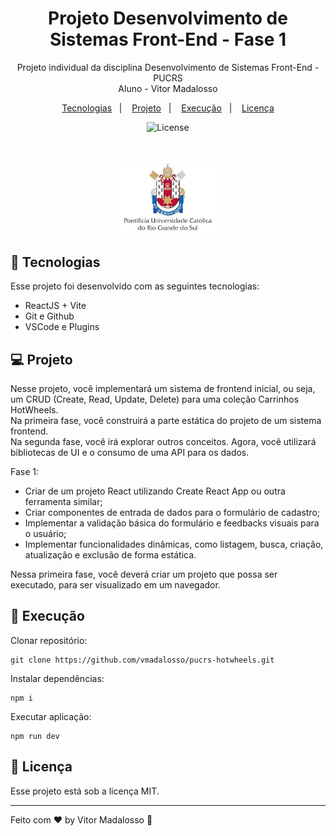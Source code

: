 <h1 align="center">Projeto Desenvolvimento de Sistemas Front-End - Fase 1</h1>

<p align="center">
Projeto individual da disciplina Desenvolvimento de Sistemas Front-End - PUCRS<br/>Aluno - Vitor Madalosso<br/>
</p>

<p align="center">
  <a href="#-tecnologias">Tecnologias</a>&nbsp;&nbsp;&nbsp;|&nbsp;&nbsp;&nbsp;
  <a href="#-projeto">Projeto</a>&nbsp;&nbsp;&nbsp;|&nbsp;&nbsp;&nbsp;
  <a href="#-execução">Execução</a>&nbsp;&nbsp;&nbsp;|&nbsp;&nbsp;&nbsp;
  <a href="#memo-licença">Licença</a>
</p>

<p align="center">
  <img alt="License" src="https://img.shields.io/static/v1?label=license&message=MIT&color=49AA26&labelColor=000000">
</p>

<br>

<p align="center">
  <img alt="PUCRS" src=".github/preview.jpeg" width="30%">
</p>

## 🚀 Tecnologias

Esse projeto foi desenvolvido com as seguintes tecnologias:

- ReactJS + Vite
- Git e Github
- VSCode e Plugins

## 💻 Projeto

Nesse projeto, você implementará um sistema de frontend inicial, ou seja, um CRUD (Create, Read, Update, Delete) para uma coleção Carrinhos HotWheels. <br/>
Na primeira fase, você construirá a parte estática do projeto de um sistema frontend.<br/>
Na segunda fase, você irá explorar outros conceitos. Agora, você utilizará bibliotecas de UI e o consumo de uma API para os dados.

Fase 1:

- Criar de um projeto React utilizando Create React App ou outra ferramenta similar;
- Criar componentes de entrada de dados para o formulário de cadastro;
- Implementar a validação básica do formulário e feedbacks visuais para o usuário;
- Implementar funcionalidades dinâmicas, como listagem, busca, criação, atualização e exclusão de forma estática.

Nessa primeira fase, você deverá criar um projeto que possa ser executado, para ser visualizado em um navegador.

## 🔖 Execução

Clonar repositório:

```
git clone https://github.com/vmadalosso/pucrs-hotwheels.git
```

Instalar dependências:

```
npm i
```

Executar aplicação:

```
npm run dev
```

## 📝 Licença

Esse projeto está sob a licença MIT.

---

Feito com ♥ by Vitor Madalosso 👋
